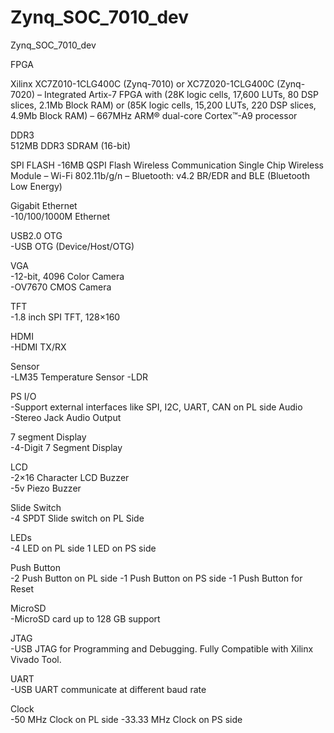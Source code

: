 # Zynq_SOC_7010_dev
Zynq_SOC_7010_dev


FPGA 	

Xilinx XC7Z010-1CLG400C (Zynq-7010) or XC7Z020-1CLG400C (Zynq-7020)
– Integrated Artix-7 FPGA with (28K logic cells, 17,600 LUTs, 80 DSP slices, 2.1Mb Block RAM) or (85K logic cells, 15,200 LUTs, 220 DSP slices, 4.9Mb Block RAM)
– 667MHz ARM® dual-core Cortex™-A9 processor

DDR3 	
512MB DDR3 SDRAM (16-bit)

SPI FLASH 
  -16MB QSPI Flash
Wireless Communication Single Chip Wireless Module
– Wi-Fi 802.11b/g/n
– Bluetooth: v4.2 BR/EDR and BLE (Bluetooth Low Energy)

Gigabit Ethernet 	
  -10/100/1000M Ethernet

USB2.0 OTG 	
  -USB OTG (Device/Host/OTG)

VGA 	
  -12-bit, 4096 Color
Camera 	
  -OV7670 CMOS Camera

TFT 	
  -1.8 inch SPI TFT, 128×160

HDMI 	
  -HDMI TX/RX

Sensor 	
  -LM35 Temperature Sensor
  -LDR

PS I/O 	
  -Support external interfaces like SPI, I2C, UART, CAN on PL side
Audio 	
  -Stereo Jack Audio Output

7 segment Display 	
  -4-Digit 7 Segment Display

LCD 	
  -2×16 Character LCD
Buzzer 	
  -5v Piezo Buzzer

Slide Switch 	
  -4 SPDT Slide switch on PL Side

LEDs 	
  -4 LED on PL side
1 LED on PS side

Push Button 	
  -2 Push Button on PL side
  -1 Push Button on PS side
  -1 Push Button for Reset

MicroSD 	
  -MicroSD card up to 128 GB support

JTAG 	
  -USB JTAG for Programming and Debugging. Fully Compatible with Xilinx Vivado Tool.

UART 	
  -USB UART communicate at different baud rate

Clock 	
  -50 MHz Clock on PL side
  -33.33 MHz Clock on PS side
